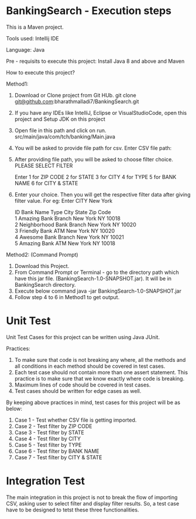 # BankingSearch - Execution steps

This is a Maven project. 

Tools used: Intellij IDE

Language: Java

Pre - requisits to execute this project: Install Java 8 and above and Maven

How to execute this project?

Method1: 
  1. Download or Clone project from Git HUb.
      git clone git@github.com:bharathmalladi7/BankingSearch.git
      
  2. If you have any IDEs like IntelliJ, Eclipse or VisualStudioCode, open this project and Setup JDK on this project
  
  3. Open file in this path and click on run.
     src/main/java/com/tch/banking/Main.java
     
  4. You will be asked to provide file path for csv.
      Enter CSV file path: 
      
  5. After providing file path, you will be asked to choose filter choice.
      PLEASE SELECT FILTER 
 
     Enter 
      1 for ZIP CODE 
      2 for STATE 
      3 for CITY 
      4 for TYPE 
      5 for BANK NAME 
      6 for  CITY & STATE 
      
   6. Enter your choice. Then you will get the respective filter data after giving filter value. 
      For eg:
      Enter CITY 
      New York
      
      
      ID                    Bank Name             Type                  City                  State                 Zip Code              
      1                     Amazing Bank          Branch                New York              NY                    10018                 
      2                     Neighborhood Bank     Branch                New York              NY                    10020                 
      3                     Friendly Bank         ATM                   New York              NY                    10020                 
      4                     Awesome Bank          Branch                New York              NY                    10021                 
      5                     Amazing Bank          ATM                   New York              NY                    10018 
      
      
      
 Method2: (Command Prompt)
 1. Download this Project.
 2. From Command Prompt or Terminal - go to the directory path which have this jar file. (BankingSearch-1.0-SNAPSHOT.jar). It will be in BankingSearch directory.
 3. Execute below command
    java -jar BankingSearch-1.0-SNAPSHOT.jar
 4. Follow step 4 to 6 in Method1 to get output.



 # Unit Test
 
 Unit Test Cases for this project can be written using Java JUnit.
 
 Practices: 
 1. To make sure that code is not breaking any where, all the methods and all conditions in each method should be covered in test cases.
 2. Each test case should not contain more than one assert statement. This practice is to make sure that we know exactly where code is breaking.
 3. Maximum lines of code should be covered in test cases.
 4. Test cases should be written for edge cases as well.
 
 By keeping above practices in mind, test cases for this project will be as below:
 1. Case 1 - Test whether CSV file is getting imported.
 2. Case 2 - Test filter by ZIP CODE
 3. Case 3 - Test filter by STATE
 4. Case 4 - Test filter by CITY
 5. Case 5 - Test filter by TYPE
 6. Case 6 - Test filter by BANK NAME
 7. Case 7 - Test filter by CITY & STATE


# Integration Test
The main integration in this project is not to break the flow of importing CSV, asking user to select filter and display filter results. So, a test case have to be designed to tetst these three functionalities. 
